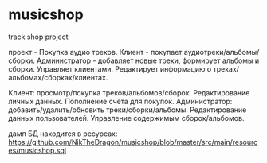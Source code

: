 # musicshop
track shop project

проект - Покупка аудио треков. 
Клиент - покупает аудиотреки/альбомы/сборки.
Администратор - добавляет новые треки, формирует альбомы и сборки. Управляет клиентами. Редактирует информацию о треках/альбомах/сборках/клиентах.

Клиент: просмотр/покупка треков/альбомов/сборок. Редактирование личных данных. Пополнение счёта для покупок.
Администратор: добавить/удалить/обновить треки/сборки/альбомы. Редактирование данных пользователей. Управление содержимым сборок/альбомов.

дамп БД находится в ресурсах:
https://github.com/NikTheDragon/musicshop/blob/master/src/main/resources/musicshop.sql